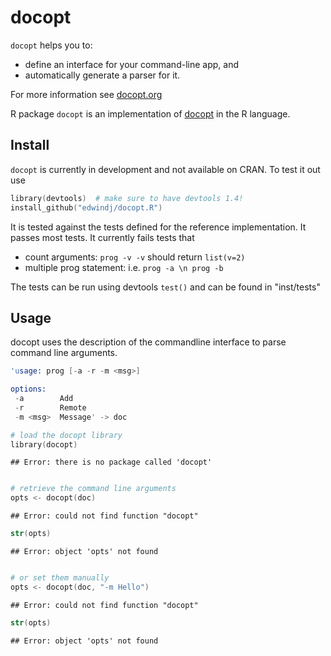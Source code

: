 docopt
========================================================

`docopt` helps you to:

- define an interface for your command-line app, and
- automatically generate a parser for it.

For more information see [docopt.org](http://docopt.org)

R package `docopt` is an implementation of [docopt](http://docopt.org) in the R language.

Install
-------

`docopt` is currently in development and not available on CRAN.
To test it out use

```S
library(devtools)  # make sure to have devtools 1.4!
install_github("edwindj/docopt.R")
```


It is tested against the tests defined for the reference implementation.
It passes most tests. It currently fails tests that 

- count arguments: `prog -v -v` should return `list(v=2)`
- multiple prog statement: i.e. `prog -a \n prog -b`

The tests can be run using devtools `test()` and can be found in "inst/tests"

Usage
-----

docopt uses the description of the commandline interface to parse command line
arguments.


```S
'usage: prog [-a -r -m <msg>]

options:
 -a        Add
 -r        Remote
 -m <msg>  Message' -> doc

# load the docopt library
library(docopt)
```

```
## Error: there is no package called 'docopt'
```

```S

# retrieve the command line arguments
opts <- docopt(doc)
```

```
## Error: could not find function "docopt"
```

```S
str(opts)
```

```
## Error: object 'opts' not found
```

```S

# or set them manually
opts <- docopt(doc, "-m Hello")
```

```
## Error: could not find function "docopt"
```

```S
str(opts)
```

```
## Error: object 'opts' not found
```

